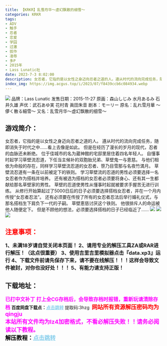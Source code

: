 ```yaml
---
title: 【KRKR】乱雪月华～虚幻飘散的细雪～
categories: KRKR
tags:
- ADV
- 触手
- 忍者
- 恋爱
- 学园
- 过激
- 拔作
- 凌辱
- 多P
- 2015年
- Lass Lunatic社
date: 2023-7-3 8:02:00
description: 女忍者，它指的是以女性之身迈向忍者之道的人。遵从时代的流向完成任务，随即消失于时代之中……看上去像是如此。但是在经历了漫长的岁月的现代，忍者的血脉还未断绝。位于佳城市的名为蔵神館的宅邸里居住着四名年轻人。自懂事时起学习草壁流忍道，下任当主候补的双胞胎兄弟、草壁鬼一与恵慈。
index_img: https://img.acgus.top/i/2023/07/f8439ccb6c084934.webp
---
```

![](https://img.acgus.top/i/2023/07/f8439ccb6c084934.webp)
品牌：Lass Lunatic
发售日期：2015-11-27
原画：森山しじみ 水月あるみ 石井久雄
声优：武石あゆ実 花村青 眞田朱音
剧本：モーリー
原名：乱れ雪月華 ～儚く散る細雪～
又名：乱雪月华～虚幻飘散的细雪～

## 游戏简介：
女忍者，它指的是以女性之身迈向忍者之道的人。
遵从时代的流向完成任务，随即消失于时代之中……看上去像是如此。
但是在经历了漫长的岁月的现代，忍者的血脉还未断绝。
位于佳城市的名为蔵神館的宅邸里居住着四名年轻人。
自懂事时起学习草壁流忍道，下任当主候补的双胞胎兄弟、草壁鬼一与恵慈。
与他们相依为命般的存在，同样学习草壁流忍道的女忍者、笹乃目雪那与名夜竹満月。
草壁流忍道有一条在以前被定下的铁则。
学习草壁流的忍道的男性必须要选择一名女忍者作为搭档并培养。
还有被选为搭档的女忍者必须要将身心、还有其一生都献给那名草壁家的男性。
草壁的忍道使男性从懂事时起就被要求手握苦无进行训练。
从修行开始算起过了5000日后的日子必须要选择搭档女忍者，并在一个月内传授“女忍者忍法”。
还有必须要在传授了所有的女忍者忍法后举行婚礼仪式，与那名搭档生下肩负下一代的子嗣。
草壁恵慈讨厌这个铁则。
他很排斥人的命运被他人随便定下。
但是不顾他的想法，必须要选择搭档的日子已经临近了……
![](https://img.acgus.top/i/2023/07/2c21874089084943.webp)
![](https://img.acgus.top/i/2023/07/950e410ada084940.webp)
![](https://img.acgus.top/i/2023/07/98483aea65084937.webp)





## <font color=#FF0000 >注意事项：</font>
<font size=3><b>1、未满18岁请自觉关闭本页面！
2、请用专业的解压工具ZA或RAR进行解压！（这点很重要）
3、使用吉里吉里模拟器点击『data.xp3』运行
4、下载文件前请先保存下来，请不要在线解压！！！这样会导致文件被封，对你也没好处！！！
5、有能力请支持正版！</b></font>

## 下载地址：
<font color=#FF00FF size=3><b>已打中文补丁</b></font>
<font color=#FF00FF size=3>**打上全CG存档后，会导致存档时报错，重新玩请清除存档**</font>
<b>百度网盘下载点：</b><a href="https://pan.baidu.com/s/1Djjwdwohn61AAQGTWLwczA?pwd=3hzg" style="color: #87CEEB;"><b>点击跳转</b></a> 提取码:3hzg
<a style="padding: 0" href="https://post.qingju.org/AD/"><img style="max-width:100%" src="https://img.acgus.top/i/2024/07/478f689b8021d8d499ab43d21acf137a.gif" alt=""></a>
<b><font color=#FF0000 size=4>网站所有资源解压密码均为</b></font><b><font color=#FF00FF size=4>qingju</font><font color=#FF0000 ></font></b><br><b><font color=#FF00FF size=4>本站所有文件均为lz4加密格式，不看必解压失败！！请务必阅读以下教程。</b></font><br><b><font color=#000 size=4>解压教程：</b><a href="https://post.qingju.org/tutorial/000/" style="color: #87CEEB;"><b>点击跳转</b></a>
